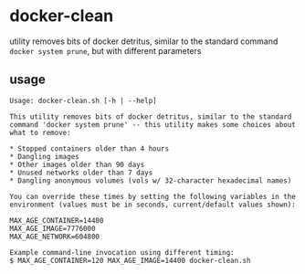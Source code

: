 # docker-clean

utility removes bits of docker detritus, similar to the standard command `docker system prune`, but with different parameters

## usage

```
Usage: docker-clean.sh [-h | --help]

This utility removes bits of docker detritus, similar to the standard
command 'docker system prune' -- this utility makes some choices about
what to remove:

* Stopped containers older than 4 hours
* Dangling images
* Other images older than 90 days
* Unused networks older than 7 days
* Dangling anonymous volumes (vols w/ 32-character hexadecimal names)

You can override these times by setting the following variables in the
environment (values must be in seconds, current/default values shown):

MAX_AGE_CONTAINER=14400
MAX_AGE_IMAGE=7776000
MAX_AGE_NETWORK=604800

Example command-line invocation using different timing:
$ MAX_AGE_CONTAINER=120 MAX_AGE_IMAGE=14400 docker-clean.sh

```